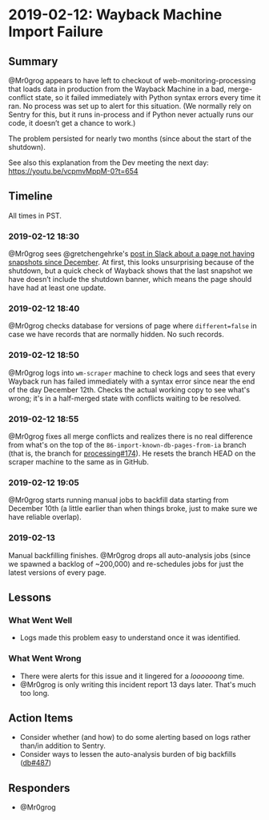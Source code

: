 # 2019-02-12: Wayback Machine Import Failure

## Summary

@Mr0grog appears to have left to checkout of web-monitoring-processing that loads data in production from the Wayback Machine in a bad, merge-conflict state, so it failed immediately with Python syntax errors every time it ran. No process was set up to alert for this situation. (We normally rely on Sentry for this, but it runs in-process and if Python never actually runs our code, it doesn’t get a chance to work.)

The problem persisted for nearly two months (since about the start of the shutdown).

See also this explanation from the Dev meeting the next day: https://youtu.be/vcpmvMppM-0?t=654


## Timeline

All times in PST.

### 2019-02-12 18:30

@Mr0grog sees @gretchengehrke's [post in Slack about a page not having snapshots since December](https://edgi.slack.com/archives/CFA6LE5GX/p1549992608006900). At first, this looks unsurprising because of the shutdown, but a quick check of Wayback shows that the last snapshot we have doesn’t include the shutdown banner, which means the page should have had at least one update.

### 2019-02-12 18:40

@Mr0grog checks database for versions of page where `different=false` in case we have records that are normally hidden. No such records.

### 2019-02-12 18:50

@Mr0grog logs into `wm-scraper` machine to check logs and sees that every Wayback run has failed immediately with a syntax error since near the end of the day December 12th. Checks the actual working copy to see what's wrong; it's in a half-merged state with conflicts waiting to be resolved.

### 2019-02-12 18:55

@Mr0grog fixes all merge conflicts and realizes there is no real difference from what's on the top of the `86-import-known-db-pages-from-ia` branch (that is, the branch for [processing#174](https://github.com/edgi-govdata-archiving/web-monitoring-processing/pull/174)). He resets the branch HEAD on the scraper machine to the same as in GitHub.

### 2019-02-12 19:05

@Mr0grog starts running manual jobs to backfill data starting from December 10th (a little earlier than when things broke, just to make sure we have reliable overlap).

### 2019-02-13

Manual backfilling finishes. @Mr0grog drops all auto-analysis jobs (since we spawned a backlog of ~200,000) and re-schedules jobs for just the latest versions of every page.


## Lessons

### What Went Well

- Logs made this problem easy to understand once it was identified.


### What Went Wrong

- There were alerts for this issue and it lingered for a *loooooong* time.
- @Mr0grog is only writing this incident report 13 days later. That's much too long.


## Action Items

- Consider whether (and how) to do some alerting based on logs rather than/in addition to Sentry.
- Consider ways to lessen the auto-analysis burden of big backfills ([db#487](https://github.com/edgi-govdata-archiving/web-monitoring-db/pull/487))


## Responders

- @Mr0grog
